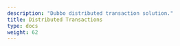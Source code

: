 ```yaml
---
description: "Dubbo distributed transaction solution."
title: Distributed Transactions
type: docs
weight: 62
---
```


